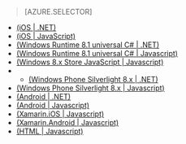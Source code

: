 > [AZURE.SELECTOR]
- [(iOS | .NET)](/zh-cn/documentation/articles/mobile-services-dotnet-backend-ios-get-started-data/)
- [(iOS | JavaScript)](/zh-cn/documentation/articles/mobile-services-ios-get-started-data/)
- [(Windows Runtime 8.1 universal C# | .NET)](/documentation/articles/mobile-services-dotnet-backend-windows-store-universal-get-started-data)
- [(Windows Runtime 8.1 universal C# | Javascript)](/documentation/articles/mobile-services-javascript-backend-windows-universal-dotnet-get-started-data)
- [(Windows 8.x Store JavaScript | Javascript)](/zh-cn/documentation/articles/mobile-services-windows-store-javascript-get-started-data/)
- - [(Windows Phone Silverlight 8.x | .NET)](/zh-cn/documentation/articles/mobile-services-dotnet-backend-windows-phone-get-started-data/)
- [(Windows Phone Silverlight 8.x | Javascript)](/zh-cn/documentation/articles/mobile-services-windows-phone-get-started-data/)
- [(Android | .NET)](/zh-cn/documentation/articles/mobile-services-dotnet-backend-android-get-started-data)
- [(Android | Javascript)](/zh-cn/documentation/articles/mobile-services-android-get-started-data)
- [(Xamarin.iOS | Javascript)](/zh-cn/documentation/articles/partner-xamarin-mobile-services-ios-get-started-data)
- [(Xamarin.Android | Javascript)](/zh-cn/documentation/articles/partner-xamarin-mobile-services-android-get-started-data)
- [(HTML | Javascript)](/zh-cn/documentation/articles/mobile-services-html-get-started-data)

<!---HONumber=82-->
